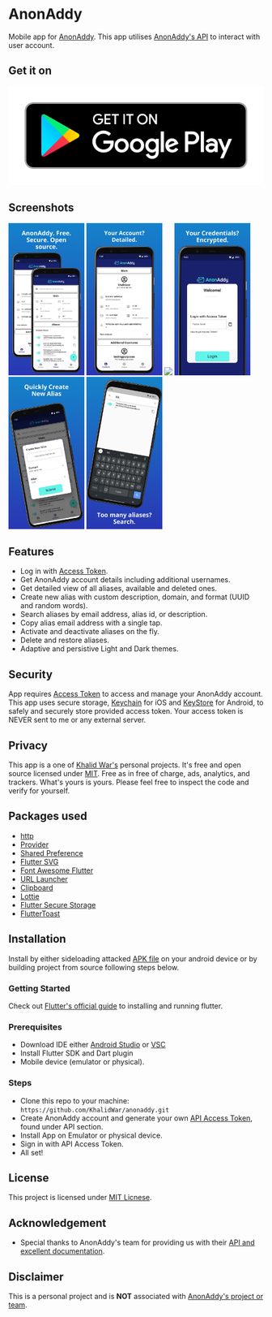 # AnonAddy
Mobile app for [AnonAddy](https://anonaddy.com/). This app utilises [AnonAddy's API](https://app.anonaddy.com/docs/) to interact with user account.


## Get it on
[<img src="assets/screenshots/google_play_badge.png">](https://play.google.com/store/apps/details?id=com.khalidwar.anonaddy)


## Screenshots
<img src="assets/screenshots/anonaddy.png" width="150"> <img src="assets/screenshots/account.png" width="150"> <img src="assets/screenshots/alias.png" width="150"> <img src="assets/screenshots/login.png" width="150"> <img src="assets/screenshots/create_alias.png" width="150"> <img src="assets/screenshots/search.png" width="150">


## Features
- Log in with [Access Token](https://app.anonaddy.com/settings).
- Get AnonAddy account details including additional usernames.
- Get detailed view of all aliases, available and deleted ones.
- Create new alias with custom description, domain, and format (UUID and random words).
- Search aliases by email address, alias id, or description.
- Copy alias email address with a single tap.
- Activate and deactivate aliases on the fly.
- Delete and restore aliases.
- Adaptive and persistive Light and Dark themes.


## Security
App requires [Access Token](https://app.anonaddy.com/settings) to access and manage your AnonAddy account. 
This app uses secure storage, [Keychain](https://developer.apple.com/documentation/security/keychain_services#//apple_ref/doc/uid/TP30000897-CH203-TP1) for iOS and [KeyStore](https://developer.android.com/training/articles/keystore) for Android, to safely and securely store provided access token. Your access token is NEVER sent to me or any external server. 


## Privacy
This app is a one of [Khalid War's](https://github.com/KhalidWar) personal projects. It's free and open source licensed under [MIT](https://github.com/KhalidWar/anonaddy/blob/master/LICENSE). Free as in free of charge, ads, analytics, and trackers. What's yours is yours. Please feel free to inspect the code and verify for yourself.


## Packages used
- [http](https://pub.dev/packages/http)
- [Provider](https://pub.dev/packages/provider)
- [Shared Preference](https://pub.dev/packages/shared_preferences)
- [Flutter SVG](https://pub.dev/packages/flutter_svg)
- [Font Awesome Flutter](https://pub.dev/packages/font_awesome_flutter)
- [URL Launcher](https://pub.dev/packages/url_launcher)
- [Clipboard](https://pub.dev/packages/clipboard)
- [Lottie](https://pub.dev/packages/lottie)
- [Flutter Secure Storage](https://pub.dev/packages/flutter_secure_storage)
- [FlutterToast](https://pub.dev/packages/fluttertoast)


## Installation
Install by either sideloading attacked [APK file](https://github.com/KhalidWar/anonaddy/releases) on your android device or by building project from source following steps below.

### Getting Started
Check out [Flutter's official guide](https://flutter.dev/docs/get-started/install) to installing and running flutter.

### Prerequisites
- Download IDE either [Android Studio](https://developer.android.com/studio) or [VSC](https://code.visualstudio.com/)
- Install Flutter SDK and Dart plugin
- Mobile device (emulator or physical).

### Steps
- Clone this repo to your machine: `https://github.com/KhalidWar/anonaddy.git`
- Create AnonAddy account and generate your own [API Access Token](https://app.anonaddy.com/settings), found under API section.
- Install App on Emulator or physical device.
- Sign in with API Access Token.
- All set!

## License
This project is licensed under [MIT Licnese](https://github.com/KhalidWar/anonaddy/blob/master/LICENSE).

## Acknowledgement
- Special thanks to AnonAddy's team for providing us with their [API and excellent documentation](https://app.anonaddy.com/docs/).

## Disclaimer
This is a personal project and is **NOT** associated with [AnonAddy's project or team](https://github.com/anonaddy).

